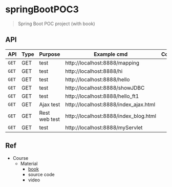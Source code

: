# springBootPOC3
> Spring Boot POC project (with book)

## API

| API | Type | Purpose | Example cmd | Comment|
| ----- | -------- | ---- | ----- | ---- |
| `GET` | GET | test | http://localhost:8888/mapping ||
| `GET` | GET | test | http://localhost:8888/hi ||
| `GET` | GET | test | http://localhost:8888/hello ||
| `GET` | GET | test | http://localhost:8888/showJDBC ||
| `GET` | GET | test | http://localhost:8888/hello_ft1 ||
| `GET` | GET | Ajax test | http://localhost:8888/index_ajax.html ||
| `GET` | GET | Rest web test | http://localhost:8888/index_blog.html ||
| `GET` | GET | test | http://localhost:8888/myServlet ||

## Ref

- Course
	- Material
		- [book](https://www.tenlong.com.tw/products/9787302528197?list_name=srh&fbclid=IwAR0AtIH5_D2RdOTcvsv7qH2bwKJpZBMmU-OkplnAMko5O5kzccBfgZf_-oU)
		- source code
		- video